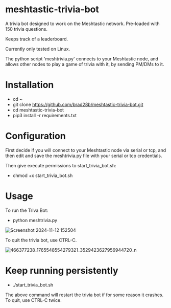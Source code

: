 # meshtastic-trivia-bot
A trivia bot designed to work on the Meshtastic network. Pre-loaded with 150 trivia questions.

Keeps track of a leaderboard.

Currently only tested on Linux.

The python script 'meshtrivia.py' connects to your Meshtastic node, and allows other nodes to play a game of trivia with it, by sending PM/DMs to it.

# Installation

* cd ~
* git clone https://github.com/brad28b/meshtastic-trivia-bot.git
* cd meshtastic-trivia-bot
* pip3 install -r requirements.txt

# Configuration

First decide if you will connect to your Meshtastic node via serial or tcp, and then edit and save the meshtrivia.py file with your serial or tcp credentials.

Then give execute permissions to start_trivia_bot.sh:

* chmod +x start_trivia_bot.sh

# Usage

To run the Triva Bot:

* python meshtrivia.py
  
![Screenshot 2024-11-12 152504](https://github.com/user-attachments/assets/2dd67008-cdf8-4038-87e5-e3529a46a677)

To quit the trivia bot, use CTRL-C.

![466377238_1765548554279321_3529423627956944720_n](https://github.com/user-attachments/assets/d585ef94-cfc0-45b2-a66d-4fc818062d1f)


# Keep running persistently

* ./start_trivia_bot.sh

The above command will restart the trivia bot if for some reason it crashes. To quit, use CTRL-C twice.




